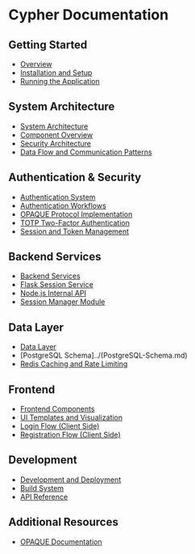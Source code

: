# Cypher Documentation

## Getting Started
- [Overview](Overview.md)
- [Installation and Setup](../Installation-and-Setup.md)
- [Running the Application](../Running-the-Application.md)

## System Architecture
- [System Architecture](../System-Architecture.md)
- [Component Overview](../Component-Overview.md)
- [Security Architecture](../Security-Architecture.md)
- [Data Flow and Communication Patterns](../Data-Flow-and-Communication-Patterns.md)

## Authentication & Security
- [Authentication System](../Authentication-System.md)
- [Authentication Workflows](../Authentication-Workflows.md)
- [OPAQUE Protocol Implementation](../OPAQUE-Protocol-Implementation.md)
- [TOTP Two-Factor Authentication](../TOTP-Two-Factor-Authentication.md)
- [Session and Token Management](../Session-and-Token-Management.md)

## Backend Services
- [Backend Services](../Backend-Services.md)
- [Flask Session Service](../Flask-Session-Service.md)
- [Node.js Internal API](../Node.js-Internal-API.md)
- [Session Manager Module](../Session-Manager-Module.md)

## Data Layer
- [Data Layer](../Data-Layer.md)
- [PostgreSQL Schema]../(PostgreSQL-Schema.md)
- [Redis Caching and Rate Limiting](../Redis-Caching-and-Rate-Limiting.md)

## Frontend
- [Frontend Components](../Frontend-Components.md)
- [UI Templates and Visualization](../UI-Templates-and-Visualization.md)
- [Login Flow (Client Side)](../Login-Flow-(Client-Side).md)
- [Registration Flow (Client Side)](../Registration-Flow-(Client-Side).md)

## Development
- [Development and Deployment](../Development-and-Deployment.md)
- [Build System](../Build-System.md)
- [API Reference](../API-Reference.md)

## Additional Resources
- [OPAQUE Documentation](../opaque_documentation.md)

